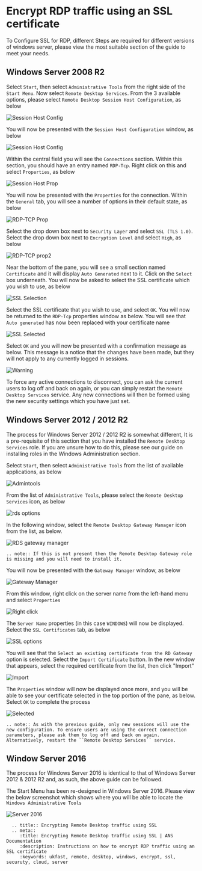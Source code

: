 # Encrypt RDP traffic using an SSL certificate

To Configure SSL for RDP, different Steps are required for different versions of windows server, please view the most suitable section of the guide to meet your needs.

## Windows Server 2008 R2

Select `Start`, then select `Administrative Tools` from the right side of the `Start Menu`. Now select `Remote Desktop Services`. From the 3 available options, please select `Remote Desktop Session Host Configuration`, as below

![Session Host Config](files/rdpssl/startmenu.PNG)

You will now be presented with the `Session Host Configuration` window, as below

![Session Host Config](files/rdpssl/sessionhostconf.PNG)

Within the central field you will see the `Connections` section. Within this section, you should have an entry named `RDP-Tcp`. Right click on this and select `Properties`, as below

![Session Host Prop](files/rdpssl/sessionhostprop.PNG)

You will now be presented with the `Properties` for the connection. Within the `General` tab, you will see a number of options in their default state, as below

![RDP-TCP Prop](files/rdpssl/defaultprops.PNG)

Select the drop down box next to `Security Layer` and select `SSL (TLS 1.0)`. Select the drop down box next to `Encryption Level` and select `High`, as below

![RDP-TCP prop2](files/rdpssl/newpropswithoutssl.PNG)

Near the bottom of the pane, you will see a small section named `Certificate` and it will display `Auto Generated` next to it. Click on the `Select` box underneath. You will now be asked to select the SSL certificate which you wish to use, as below

![SSL Selection](files/rdpssl/selectssl.PNG)

Select the SSL certificate that you wish to use, and select `OK`. You will now be returned to the `RDP-Tcp` properties window as below. You will see that `Auto generated` has now been replaced with your certificate name

![SSL Selected](files/rdpssl/newpropswithssl.PNG)

Select `OK` and you will now be presented with a confirmation message as below. This message is a notice that the changes have been made, but they will not apply to any currently logged in sessions.

![Warning](files/rdpssl/confirmation.PNG)

To force any active connections to disconnect, you can ask the current users to log off and back on again, or you can simply restart the `Remote Desktop Services` service. Any new connections will then be formed using the new security settings which you have just set.

## Windows Server 2012 / 2012 R2

The process for Windows Server 2012 / 2012 R2 is somewhat different, It is a pre-requisite of this section that you have installed the `Remote Desktop Services` role. If you are unsure how to do this, please see our guide on installing roles in the Windows Administration section.

Select `Start`, then select `Administrative Tools` from the list of available applications, as below

![Admintools](files/rdpssl/admintools.PNG)

From the list of `Administrative Tools`, please select the `Remote Desktop Services` icon, as below

![rds options](files/rdpssl/rds.PNG)

In the following window, select the `Remote Desktop Gateway Manager` icon from the list, as below.

![RDS gateway manager](files/rdpssl/rdsgw.PNG)

```eval_rst
.. note:: If this is not present then the Remote Desktop Gateway role is missing and you will need to install it.
```

You will now be presented with the `Gateway Manager` window, as below

![Gateway Manager](files/rdpssl/gatewaymanager.PNG)

From this window, right click on the server name from the left-hand menu and select `Properties`

![Right click](files/rdpssl/gwrightclickprops.PNG)

The `Server Name` properties (in this case `WINDOWS`) will now be displayed. Select the `SSL Certificates` tab, as below

![SSL options](files/rdpssl/props.PNG)

You will see that the `Select an existing certificate from the RD Gateway` option is selected. Select the `Import Certificate` button. In the new window that appears, select the required certificate from the list, then click "Import"

![Import](files/rdpssl/selecttoimport.PNG)

The `Properties` window will now be displayed once more, and you will be able to see your certificate selected in the top portion of the pane, as below. Select `OK` to complete the process

![Selected](files/rdpssl/imported.PNG)

```eval_rst
.. note:: As with the previous guide, only new sessions will use the new configuration. To ensure users are using the correct connection parameters, please ask them to log off and back on again. Alternatively, restart the ``Remote Desktop Services`` service.
```

## Window Server 2016

The process for Windows Server 2016 is identical to that of Windows Server 2012 & 2012 R2 and, as such, the above guide can be followed.

The Start Menu has been re-designed in Windows Server 2016. Please view the below screenshot which shows where you will be able to locate the `Windows Administrative Tools`

![Server 2016](files/rdpssl/2016startmenu.PNG)

```eval_rst
  .. title:: Encrypting Remote Desktop traffic using SSL
  .. meta::
     :title: Encrypting Remote Desktop traffic using SSL | ANS Documentation
     :description: Instructions on how to encrypt RDP traffic using an SSL certificate
     :keywords: ukfast, remote, desktop, windows, encrypt, ssl, securuty, cloud, server
```
